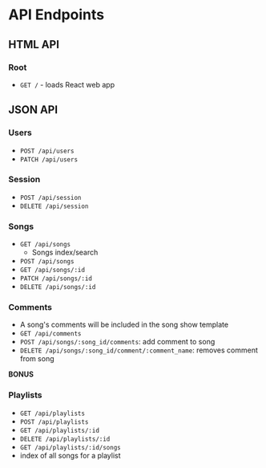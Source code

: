 # API Endpoints

## HTML API

### Root

- `GET /` - loads React web app

## JSON API

### Users

- `POST /api/users`
- `PATCH /api/users`

### Session

- `POST /api/session`
- `DELETE /api/session`

### Songs

- `GET /api/songs`
  - Songs index/search
- `POST /api/songs`
- `GET /api/songs/:id`
- `PATCH /api/songs/:id`
- `DELETE /api/songs/:id`


### Comments

- A song's comments will be included in the song show template
- `GET /api/comments`
- `POST /api/songs/:song_id/comments`: add comment to song
- `DELETE /api/songs/:song_id/comment/:comment_name`: removes comment from song

**BONUS**
### Playlists

  - `GET /api/playlists`
  - `POST /api/playlists`
  - `GET /api/playlists/:id`
  - `DELETE /api/playlists/:id`
  - `GET /api/playlists/:id/songs`
  - index of all songs for a playlist
